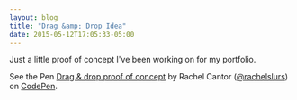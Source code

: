 ```yaml
---
layout: blog
title: "Drag &amp; Drop Idea"
date: 2015-05-12T17:05:33-05:00
---
```


Just a little proof of concept I've been working on for my portfolio.
<p data-height="400" data-theme-id="15040" data-slug-hash="VLavNr" data-default-tab="result" data-user="rachelslurs" class='codepen'>See the Pen <a href='http://codepen.io/rachelslurs/pen/VLavNr/'>Drag & drop proof of concept</a> by Rachel Cantor (<a href='http://codepen.io/rachelslurs'>@rachelslurs</a>) on <a href='http://codepen.io'>CodePen</a>.</p>
<script async src="//assets.codepen.io/assets/embed/ei.js"></script>